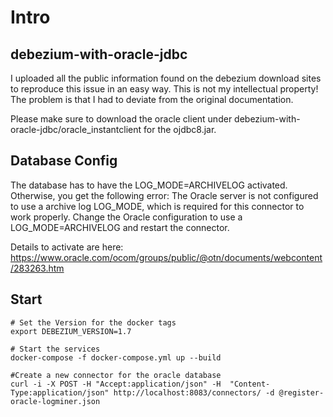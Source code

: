 # Intro

## debezium-with-oracle-jdbc
I uploaded all the public information found on the debezium download sites to reproduce this issue in an easy way. This is not my intellectual property! The problem is that I had to deviate from the original documentation.

Please make sure to download the oracle client under debezium-with-oracle-jdbc/oracle_instantclient for the ojdbc8.jar.

## Database Config
The database has to have the LOG_MODE=ARCHIVELOG activated.
Otherwise, you get the following error: The Oracle server is not configured to use a archive log LOG_MODE, which is required for this connector to work properly. Change the Oracle configuration to use a LOG_MODE=ARCHIVELOG and restart the connector.

Details to activate are here: https://www.oracle.com/ocom/groups/public/@otn/documents/webcontent/283263.htm

## Start
```
# Set the Version for the docker tags
export DEBEZIUM_VERSION=1.7

# Start the services
docker-compose -f docker-compose.yml up --build

#Create a new connector for the oracle database
curl -i -X POST -H "Accept:application/json" -H  "Content-Type:application/json" http://localhost:8083/connectors/ -d @register-oracle-logminer.json
```